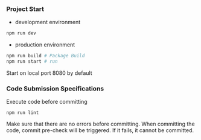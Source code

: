 ### Project Start
- development environment
```bash
npm run dev
```

- production environment

```bash
npm run build # Package Build
npm run start # run
```

Start on local port 8080 by default

### Code Submission Specifications

Execute code before committing

```
npm run lint
```

Make sure that there are no errors before committing. When committing the code, commit pre-check will be triggered. If it fails, it cannot be committed.
